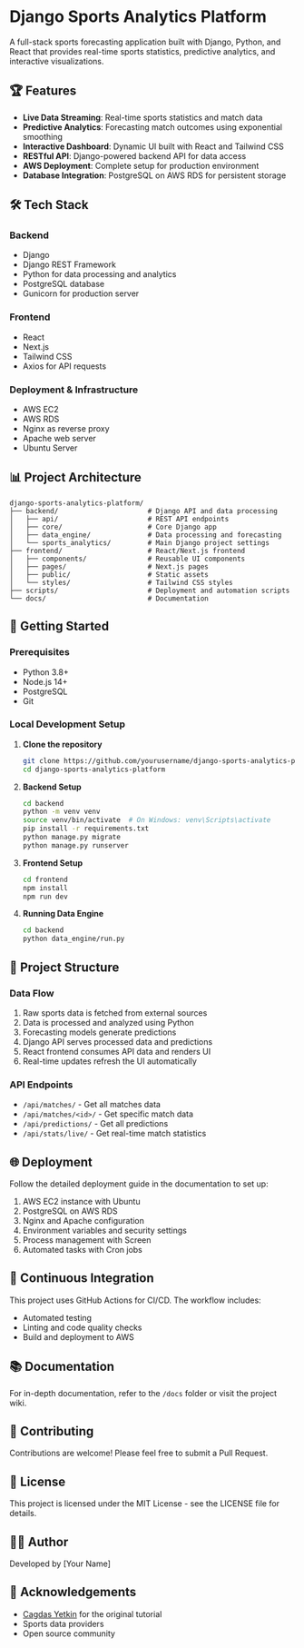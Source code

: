 # Django Sports Analytics Platform

A full-stack sports forecasting application built with Django, Python, and React that provides real-time sports statistics, predictive analytics, and interactive visualizations.

## 🏆 Features

- **Live Data Streaming**: Real-time sports statistics and match data
- **Predictive Analytics**: Forecasting match outcomes using exponential smoothing
- **Interactive Dashboard**: Dynamic UI built with React and Tailwind CSS
- **RESTful API**: Django-powered backend API for data access
- **AWS Deployment**: Complete setup for production environment
- **Database Integration**: PostgreSQL on AWS RDS for persistent storage

## 🛠️ Tech Stack

### Backend
- Django
- Django REST Framework
- Python for data processing and analytics
- PostgreSQL database
- Gunicorn for production server

### Frontend
- React
- Next.js
- Tailwind CSS
- Axios for API requests

### Deployment & Infrastructure
- AWS EC2
- AWS RDS
- Nginx as reverse proxy
- Apache web server
- Ubuntu Server

## 📊 Project Architecture

```
django-sports-analytics-platform/
├── backend/                      # Django API and data processing
│   ├── api/                      # REST API endpoints
│   ├── core/                     # Core Django app
│   ├── data_engine/              # Data processing and forecasting
│   └── sports_analytics/         # Main Django project settings
├── frontend/                     # React/Next.js frontend
│   ├── components/               # Reusable UI components
│   ├── pages/                    # Next.js pages
│   ├── public/                   # Static assets
│   └── styles/                   # Tailwind CSS styles
├── scripts/                      # Deployment and automation scripts
└── docs/                         # Documentation
```

## 🚀 Getting Started

### Prerequisites

- Python 3.8+
- Node.js 14+
- PostgreSQL
- Git

### Local Development Setup

1. **Clone the repository**
   ```bash
   git clone https://github.com/yourusername/django-sports-analytics-platform.git
   cd django-sports-analytics-platform
   ```

2. **Backend Setup**
   ```bash
   cd backend
   python -m venv venv
   source venv/bin/activate  # On Windows: venv\Scripts\activate
   pip install -r requirements.txt
   python manage.py migrate
   python manage.py runserver
   ```

3. **Frontend Setup**
   ```bash
   cd frontend
   npm install
   npm run dev
   ```

4. **Running Data Engine**
   ```bash
   cd backend
   python data_engine/run.py
   ```

## 📝 Project Structure

### Data Flow

1. Raw sports data is fetched from external sources
2. Data is processed and analyzed using Python
3. Forecasting models generate predictions
4. Django API serves processed data and predictions
5. React frontend consumes API data and renders UI
6. Real-time updates refresh the UI automatically

### API Endpoints

- `/api/matches/` - Get all matches data
- `/api/matches/<id>/` - Get specific match data
- `/api/predictions/` - Get all predictions
- `/api/stats/live/` - Get real-time match statistics

## 🌐 Deployment

Follow the detailed deployment guide in the documentation to set up:

1. AWS EC2 instance with Ubuntu
2. PostgreSQL on AWS RDS
3. Nginx and Apache configuration
4. Environment variables and security settings
5. Process management with Screen
6. Automated tasks with Cron jobs

## 🔄 Continuous Integration

This project uses GitHub Actions for CI/CD. The workflow includes:

- Automated testing
- Linting and code quality checks
- Build and deployment to AWS

## 📚 Documentation

For in-depth documentation, refer to the `/docs` folder or visit the project wiki.

## 🤝 Contributing

Contributions are welcome! Please feel free to submit a Pull Request.

## 📄 License

This project is licensed under the MIT License - see the LICENSE file for details.

## 👨‍💻 Author

Developed by [Your Name]

## 🙏 Acknowledgements

- [Cagdas Yetkin](https://github.com/cagdasyetkin) for the original tutorial
- Sports data providers
- Open source community
```
